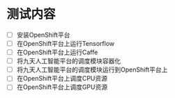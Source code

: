 # 测试内容

* [ ]  安装OpenShift平台
* [ ]  在OpenShift平台上运行Tensorflow
* [ ]  在OpenShift平台上运行Caffe
* [ ]  将九天人工智能平台的调度模块容器化
* [ ]  将九天人工智能平台的调度模块运行到OpenShift平台上
* [ ]  在OpenShift平台上调度CPU资源
* [ ]  在OpenShift平台上调度GPU资源
